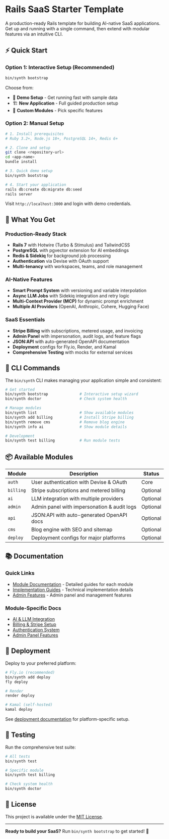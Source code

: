 # Rails SaaS Starter Template

A production-ready Rails template for building AI-native SaaS applications. Get up and running with a single command, then extend with modular features via an intuitive CLI.

## ⚡ Quick Start

### Option 1: Interactive Setup (Recommended)
```bash
bin/synth bootstrap
```
Choose from:
- 🎯 **Demo Setup** - Get running fast with sample data
- 🏗️ **New Application** - Full guided production setup  
- 🔧 **Custom Modules** - Pick specific features

### Option 2: Manual Setup
```bash
# 1. Install prerequisites
# Ruby 3.2+, Node.js 18+, PostgreSQL 14+, Redis 6+

# 2. Clone and setup
git clone <repository-url>
cd <app-name>
bundle install

# 3. Quick demo setup
bin/synth bootstrap

# 4. Start your application
rails db:create db:migrate db:seed
rails server
```

Visit `http://localhost:3000` and login with demo credentials.

## 🎯 What You Get

### Production-Ready Stack
- **Rails 7** with Hotwire (Turbo & Stimulus) and TailwindCSS
- **PostgreSQL** with pgvector extension for AI embeddings
- **Redis & Sidekiq** for background job processing
- **Authentication** via Devise with OAuth support
- **Multi-tenancy** with workspaces, teams, and role management

### AI-Native Features
- **Smart Prompt System** with versioning and variable interpolation
- **Async LLM Jobs** with Sidekiq integration and retry logic
- **Multi-Context Provider (MCP)** for dynamic prompt enrichment
- **Multiple AI Providers** (OpenAI, Anthropic, Cohere, Hugging Face)

### SaaS Essentials
- **Stripe Billing** with subscriptions, metered usage, and invoicing
- **Admin Panel** with impersonation, audit logs, and feature flags
- **JSON:API** with auto-generated OpenAPI documentation
- **Deployment** configs for Fly.io, Render, and Kamal
- **Comprehensive Testing** with mocks for external services

## 🔧 CLI Commands

The `bin/synth` CLI makes managing your application simple and consistent:

```bash
# Get started
bin/synth bootstrap              # Interactive setup wizard
bin/synth doctor                 # Check system health

# Manage modules  
bin/synth list                   # Show available modules
bin/synth add billing            # Install Stripe billing
bin/synth remove cms             # Remove blog engine
bin/synth info ai                # Show module details

# Development
bin/synth test billing           # Run module tests
```

## 📦 Available Modules

| Module | Description | Status |
|--------|-------------|--------|
| `auth` | User authentication with Devise & OAuth | Core |
| `billing` | Stripe subscriptions and metered billing | Optional |
| `ai` | LLM integration with multiple providers | Optional |
| `admin` | Admin panel with impersonation & audit logs | Optional |
| `api` | JSON:API with auto-generated OpenAPI docs | Optional |
| `cms` | Blog engine with SEO and sitemap | Optional |
| `deploy` | Deployment configs for major platforms | Optional |

## 📚 Documentation

### Quick Links
- [Module Documentation](docs/modules/) - Detailed guides for each module
- [Implementation Guides](docs/implementation/) - Technical implementation details
- [Admin Features](docs/admin/) - Admin panel and management features

### Module-Specific Docs
- [AI & LLM Integration](docs/modules/ai.md)
- [Billing & Stripe Setup](docs/modules/billing.md)
- [Authentication System](docs/modules/auth.md)
- [Admin Panel Features](docs/admin/admin-panel.md)

## 🚀 Deployment

Deploy to your preferred platform:

```bash
# Fly.io (recommended)
bin/synth add deploy
fly deploy

# Render
render deploy

# Kamal (self-hosted)
kamal deploy
```

See [deployment documentation](docs/modules/deploy.md) for platform-specific setup.

## 🧪 Testing

Run the comprehensive test suite:

```bash
# All tests
bin/synth test

# Specific module
bin/synth test billing

# Check system health
bin/synth doctor
```

## 📄 License

This project is available under the [MIT License](LICENSE).

---

**Ready to build your SaaS?** Run `bin/synth bootstrap` to get started! 🚀